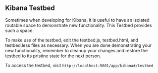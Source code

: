 ## Kibana Testbed

Sometimes when developing for Kibana, it is useful to have an isolated routable space to demonstrate new functionality. This Testbed provides such a space.

To make use of the testbed, edit the testbed.js, testbed.html, and testbed.less files as necessary. When you are done demonstrating
your new functionality, remember to cleanup your changes and restore the testbed to its pristine state for the next person.

To access the testbed, visit `http://localhost:5601/app/kibana#/testbed`
